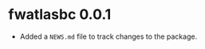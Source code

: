 <!-- NEWS.md is maintained by https://cynkra.github.io/fledge, do not edit -->

# fwatlasbc 0.0.1

* Added a `NEWS.md` file to track changes to the package.
